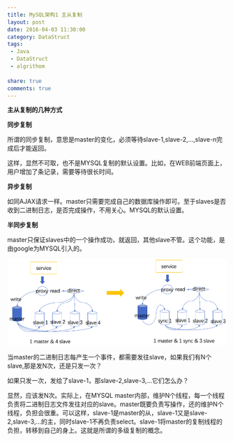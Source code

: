 ```yaml
---
title: MySQL架构1 主从复制
layout: post
date: 2016-04-03 11:30:00
category: DataStruct
tags:
 - Java
 - DataStruct
 - algrithom

share: true
comments: true
---
```




**主从复制的几种方式**

**同步复制**

所谓的同步复制，意思是master的变化，必须等待slave-1,slave-2,...,slave-n完成后才能返回。

这样，显然不可取，也不是MYSQL复制的默认设置。比如，在WEB前端页面上，用户增加了条记录，需要等待很长时间。

**异步复制**

如同AJAX请求一样。master只需要完成自己的数据库操作即可。至于slaves是否收到二进制日志，是否完成操作，不用关心。MYSQL的默认设置。

**半同步复制**

master只保证slaves中的一个操作成功，就返回，其他slave不管。这个功能，是由google为MYSQL引入的。



![](/images/database/MySQL/master_slave_01.png)

当master的二进制日志每产生一个事件，都需要发往slave，如果我们有N个slave,那是发N次，还是只发一次？

如果只发一次，发给了slave-1，那slave-2,slave-3,...它们怎么办？

显然，应该发N次。实际上，在MYSQL   master内部，维护N个线程，每一个线程负责将二进制日志文件发往对应的slave。master既要负责写操作，还的维护N个线程，负担会很重。可以这样，slave-1是master的从，slave-1又是slave-2,slave-3,...的主，同时slave-1不再负责select。slave-1将master的复制线程的负担，转移到自己的身上。这就是所谓的多级复制的概念。